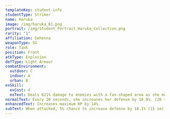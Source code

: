 ```yaml
---
templateKey: student-info
studentType: Striker
name: Haruka
image: /img/haruka_01.png
portrait: /img/Student_Portrait_Haruka_Collection.png
rarity: "1"
affiliation: Gehenna
weaponType: SG
role: Tank
position: Front
atkType: Explosion
defType: Light Armour
combatEnvironment:
  outdoor: C
  indoor: A
  urban: B
exSkill:
  exCost: 4
  exText: Deals 821% damage to enemies with a fan-shaped area as she moves forward.
normalText: Every 20 seconds, she increases her defense by 18.9%. (20 sec)
enhancedText: Increases maximum HP by 14%.
subText: When attacked, 5% chance to increase defense by 18.1% (15 sec) (CD 10 sec).
---
```

